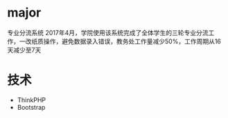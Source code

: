 # major
专业分流系统
2017年4月，学院使用该系统完成了全体学生的三轮专业分流工作，一改纸质操作，避免数据录入错误，教务处工作量减少50%，工作周期从16天减少至7天

# 技术
- ThinkPHP
- Bootstrap
